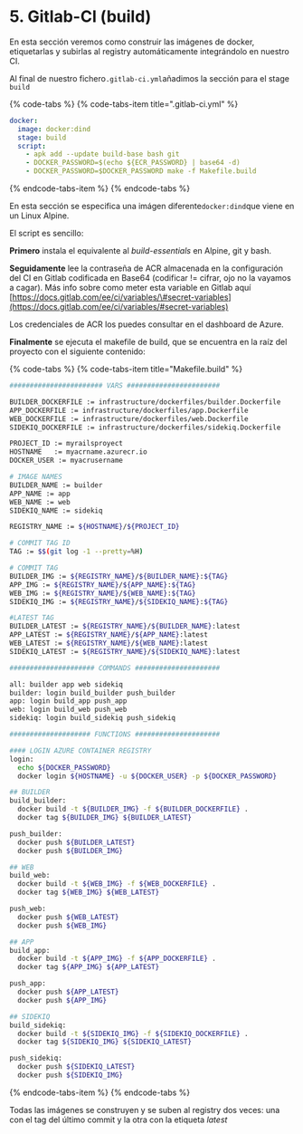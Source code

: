 # 5. Gitlab-CI \(build\)

En esta sección veremos como construir las imágenes de docker, etiquetarlas y subirlas al registry automáticamente integrándolo en nuestro CI.

Al final de nuestro fichero`.gitlab-ci.yml`añadimos la sección para el stage `build`

{% code-tabs %}
{% code-tabs-item title=".gitlab-ci.yml" %}
```yaml
docker:
  image: docker:dind
  stage: build
  script:
    - apk add --update build-base bash git
    - DOCKER_PASSWORD=$(echo ${ECR_PASSWORD} | base64 -d)
    - DOCKER_PASSWORD=$DOCKER_PASSWORD make -f Makefile.build
```
{% endcode-tabs-item %}
{% endcode-tabs %}

En esta sección se especifica una imágen diferente`docker:dind`que viene en un Linux Alpine.

El script es sencillo:

**Primero** instala el equivalente al _build-essentials_ en Alpine, git y bash.

**Seguidamente** lee la contraseña de ACR almacenada en la configuración del CI en Gitlab codificada en Base64 \(codificar != cifrar, ojo no la vayamos a cagar\). Más info sobre como meter esta variable en Gitlab aquí [https://docs.gitlab.com/ee/ci/variables/\#secret-variables](https://docs.gitlab.com/ee/ci/variables/#secret-variables)

Los credenciales de ACR los puedes consultar en el dashboard de Azure.

**Finalmente** se ejecuta el makefile de build, que se encuentra en la raíz del proyecto con el siguiente contenido:

{% code-tabs %}
{% code-tabs-item title="Makefile.build" %}
```bash
####################### VARS #######################

BUILDER_DOCKERFILE := infrastructure/dockerfiles/builder.Dockerfile
APP_DOCKERFILE := infrastructure/dockerfiles/app.Dockerfile
WEB_DOCKERFILE := infrastructure/dockerfiles/web.Dockerfile
SIDEKIQ_DOCKERFILE := infrastructure/dockerfiles/sidekiq.Dockerfile

PROJECT_ID := myrailsproyect
HOSTNAME   := myacrname.azurecr.io
DOCKER_USER := myacrusername

# IMAGE NAMES
BUILDER_NAME := builder
APP_NAME := app
WEB_NAME := web
SIDEKIQ_NAME := sidekiq

REGISTRY_NAME := ${HOSTNAME}/${PROJECT_ID}

# COMMIT TAG ID
TAG := $$(git log -1 --pretty=%H)

# COMMIT TAG
BUILDER_IMG := ${REGISTRY_NAME}/${BUILDER_NAME}:${TAG}
APP_IMG := ${REGISTRY_NAME}/${APP_NAME}:${TAG}
WEB_IMG := ${REGISTRY_NAME}/${WEB_NAME}:${TAG}
SIDEKIQ_IMG := ${REGISTRY_NAME}/${SIDEKIQ_NAME}:${TAG}

#LATEST TAG
BUILDER_LATEST := ${REGISTRY_NAME}/${BUILDER_NAME}:latest
APP_LATEST := ${REGISTRY_NAME}/${APP_NAME}:latest
WEB_LATEST := ${REGISTRY_NAME}/${WEB_NAME}:latest
SIDEKIQ_LATEST := ${REGISTRY_NAME}/${SIDEKIQ_NAME}:latest

##################### COMMANDS #####################

all: builder app web sidekiq
builder: login build_builder push_builder
app: login build_app push_app
web: login build_web push_web
sidekiq: login build_sidekiq push_sidekiq

#################### FUNCTIONS #####################

#### LOGIN AZURE CONTAINER REGISTRY
login:
  echo ${DOCKER_PASSWORD}
  docker login ${HOSTNAME} -u ${DOCKER_USER} -p ${DOCKER_PASSWORD}

## BUILDER
build_builder:
  docker build -t ${BUILDER_IMG} -f ${BUILDER_DOCKERFILE} .
  docker tag ${BUILDER_IMG} ${BUILDER_LATEST}

push_builder:
  docker push ${BUILDER_LATEST}
  docker push ${BUILDER_IMG}

## WEB
build_web:
  docker build -t ${WEB_IMG} -f ${WEB_DOCKERFILE} .
  docker tag ${WEB_IMG} ${WEB_LATEST}

push_web:
  docker push ${WEB_LATEST}
  docker push ${WEB_IMG}

## APP
build_app:
  docker build -t ${APP_IMG} -f ${APP_DOCKERFILE} .
  docker tag ${APP_IMG} ${APP_LATEST}

push_app:
  docker push ${APP_LATEST}
  docker push ${APP_IMG}

## SIDEKIQ
build_sidekiq:
  docker build -t ${SIDEKIQ_IMG} -f ${SIDEKIQ_DOCKERFILE} .
  docker tag ${SIDEKIQ_IMG} ${SIDEKIQ_LATEST}

push_sidekiq:
  docker push ${SIDEKIQ_LATEST}
  docker push ${SIDEKIQ_IMG}
```
{% endcode-tabs-item %}
{% endcode-tabs %}

Todas las imágenes se construyen y se suben al registry dos veces: una con el tag del último commit y la otra con la etiqueta _latest_


